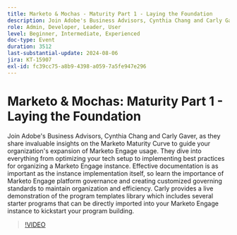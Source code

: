 ```yaml
---
title: Marketo & Mochas - Maturity Part 1 - Laying the Foundation
description: Join Adobe's Business Advisors, Cynthia Chang and Carly Gaver, as they explore the Marketo Maturity Curve, offering insights on optimizing tech setups, implementing best practices, and maintaining effective documentation and platform governance, with a live demonstration of the program templates library.
role: Admin, Developer, Leader, User
level: Beginner, Intermediate, Experienced
doc-type: Event
duration: 3512
last-substantial-update: 2024-08-06
jira: KT-15907
exl-id: fc39cc75-a8b9-4398-a059-7a5fe947e296
---
```

# Marketo & Mochas: Maturity Part 1 - Laying the Foundation

Join Adobe's Business Advisors, Cynthia Chang and Carly Gaver, as they share invaluable insights on the Marketo Maturity Curve to guide your organization's expansion of Marketo Engage usage. They dive into everything from optimizing your tech setup to implementing best practices for organizing a Marketo Engage instance. Effective documentation is as important as the instance implementation itself, so learn the importance of Marketo Engage platform governance and creating customized governing standards to maintain organization and efficiency. Carly provides a live demonstration of the program templates library which includes several starter programs that can be directly imported into your Marketo Engage instance to kickstart your program building.

>[!VIDEO](https://video.tv.adobe.com/v/3432499/?learn=on)
